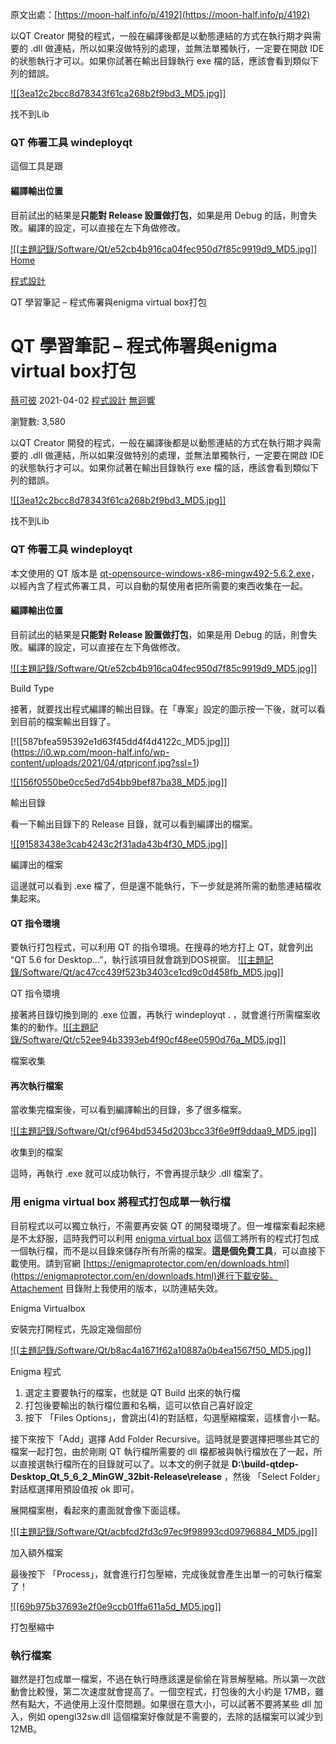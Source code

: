  原文出處：[https://moon-half.info/p/4192](https://moon-half.info/p/4192)

以QT Creator 開發的程式，一般在編譯後都是以動態連結的方式在執行期才與需要的 .dll 做連結，所以如果沒做特別的處理，並無法單獨執行，一定要在開啟 IDE 的狀態執行才可以。如果你試著在輸出目錄執行 exe 檔的話，應該會看到類似下列的錯誤。

[![[3ea12c2bcc8d78343f61ca268b2f9bd3_MD5.jpg]]](https://i2.wp.com/moon-half.info/wp-content/uploads/2021/04/loadfailed.jpg?ssl=1)

找不到Lib

### QT 佈署工具 windeployqt
這個工具是跟


#### 編譯輸出位置

目前試出的結果是**只能對 Release 設置做打包**，如果是用 Debug 的話，則會失敗。編譯的設定，可以直接在左下角做修改。

[![[主題記錄/Software/Qt/e52cb4b916ca04fec950d7f85c9919d9_MD5.jpg]]](https://i1.wp.com/moon-half.info/wp-content/uploads/2021/04/qtbuildtype.jpg?ssl=1)
[Home](https://moon-half.info)

[程式設計](https://moon-half.info/p/category/%e7%a8%8b%e5%bc%8f%e8%a8%ad%e8%a8%88)

QT 學習筆記 – 程式佈署與enigma virtual box打包

# QT 學習筆記 – 程式佈署與enigma virtual box打包

[蔡可彼](https://moon-half.info/p/author/kebi "由 蔡可彼 發表") 2021-04-02 [程式設計](https://moon-half.info/p/category/%e7%a8%8b%e5%bc%8f%e8%a8%ad%e8%a8%88 "View all posts in 程式設計") [無迴響](https://moon-half.info/p/4192#respond)

瀏覽數: 3,580

以QT Creator 開發的程式，一般在編譯後都是以動態連結的方式在執行期才與需要的 .dll 做連結，所以如果沒做特別的處理，並無法單獨執行，一定要在開啟 IDE 的狀態執行才可以。如果你試著在輸出目錄執行 exe 檔的話，應該會看到類似下列的錯誤。

[![[3ea12c2bcc8d78343f61ca268b2f9bd3_MD5.jpg]]](https://i2.wp.com/moon-half.info/wp-content/uploads/2021/04/loadfailed.jpg?ssl=1)

找不到Lib

### QT 佈署工具 windeployqt

本文使用的 QT 版本是 [qt-opensource-windows-x86-mingw492-5.6.2.exe](https://download.qt.io/new_archive/qt/5.6/5.6.2/qt-opensource-windows-x86-mingw492-5.6.2.exe)，以經內含了程式佈署工具，可以自動的幫使用者把所需要的東西收集在一起。

#### 編譯輸出位置

目前試出的結果是**只能對 Release 設置做打包**，如果是用 Debug 的話，則會失敗。編譯的設定，可以直接在左下角做修改。

[![[主題記錄/Software/Qt/e52cb4b916ca04fec950d7f85c9919d9_MD5.jpg]]](https://i1.wp.com/moon-half.info/wp-content/uploads/2021/04/qtbuildtype.jpg?ssl=1)

Build Type

接著，就要找出程式編譯的輸出目錄。在「專案」設定的圖示按一下後，就可以看到目前的檔案輸出目錄了。

[![[587bfea595392e1d63f45dd4f4d4122c_MD5.jpg]]]
(https://i0.wp.com/moon-half.info/wp-content/uploads/2021/04/qtprjconf.jpg?ssl=1)

[![[156f0550be0cc5ed7d54bb9bef87ba38_MD5.jpg]]](https://i0.wp.com/moon-half.info/wp-content/uploads/2021/04/qtoutputdir.jpg?ssl=1)

輸出目錄

看一下輸出目錄下的 Release 目錄，就可以看到編譯出的檔案。

[![[91583438e3cab4243c2f31ada43b4f30_MD5.jpg]]](https://i2.wp.com/moon-half.info/wp-content/uploads/2021/04/outputdirfiles.jpg?ssl=1)

編譯出的檔案

這邊就可以看到 .exe 檔了，但是還不能執行，下一步就是將所需的動態連結檔收集起來。

#### QT 指令環境

要執行打包程式，可以利用 QT 的指令環境。在搜尋的地方打上 QT，就會列出 “QT 5.6 for Desktop…”，執行該項目就會跳到DOS視窗。
[![[主題記錄/Software/Qt/ac47cc439f523b3403ce1cd9c0d458fb_MD5.jpg]]](https://i1.wp.com/moon-half.info/wp-content/uploads/2021/04/qtcmdenv.jpg?ssl=1)

QT 指令環境

接著將目錄切換到剛的 .exe 位置，再執行 windeployqt . ，就會進行所需檔案收集的的動作。[![[主題記錄/Software/Qt/c52ee94b3393eb4f90cf48ee0590d76a_MD5.jpg]]](https://i1.wp.com/moon-half.info/wp-content/uploads/2021/04/collection.jpg?ssl=1)

檔案收集
#### 再次執行檔案

當收集完檔案後，可以看到編譯輸出的目錄，多了很多檔案。

[![[主題記錄/Software/Qt/cf964bd5345d203bcc33f6e9ff9ddaa9_MD5.jpg]]](https://i1.wp.com/moon-half.info/wp-content/uploads/2021/04/collectionafter.jpg?ssl=1)

收集到的檔案

這時，再執行 .exe 就可以成功執行，不會再提示缺少 .dll 檔案了。

### 用 enigma virtual box 將程式打包成單一執行檔

目前程式以可以獨立執行，不需要再安裝 QT 的開發環境了。但一堆檔案看起來總是不太舒服，這時我們可以利用 [enigma virtual box](https://enigmaprotector.com/en/aboutvb.html) 這個工將所有的程式打包成一個執行檔，而不是以目錄來儲存所有所需的檔案。**這是個免費工具**，可以直接下載使用。請到官網 [https://enigmaprotector.com/en/downloads.html](https://enigmaprotector.com/en/downloads.html)進行下載安裝。Attachement 目錄附上我使用的版本，以防連結失效。

Enigma Virtualbox

安裝完打開程式，先設定幾個部份

[![[主題記錄/Software/Qt/b8ac4a1671f62a10887a0b4ea1567f50_MD5.jpg]]](https://i0.wp.com/moon-half.info/wp-content/uploads/2021/04/eopen.jpg?ssl=1)

Enigma 程式

1. 選定主要要執行的檔案，也就是 QT Build 出來的執行檔
2. 打包後要輸出的執行檔位置和名稱，這可以依自己喜好設定
3. 按下 「Files Options」，會跳出(4)的對話框，勾選壓縮檔案，這樣會小一點。

接下來按下「Add」選擇 Add Folder Recursive。這時就是要選擇把哪些其它的檔案一起打包，由於剛剛 QT 執行檔所需要的 dll 檔都被與執行檔放在了一起，所以直接選執行檔所在的目錄就可以了。以本文的例子就是 **D:\build-qtdep-Desktop_Qt_5_6_2_MinGW_32bit-Release\release** ，然後 「Select Folder」對話框選擇用預設值按 ok 即可。

展開檔案樹，看起來的畫面就會像下面這樣。

[![[主題記錄/Software/Qt/acbfcd2fd3c97ec9f98993cd09796884_MD5.jpg]]](https://i0.wp.com/moon-half.info/wp-content/uploads/2021/04/eniaddfiles.jpg?ssl=1)

加入額外檔案

最後按下 「Process」，就會進行打包壓縮，完成後就會產生出單一的可執行檔案了！

[![[69b975b37693e2f0e9ccb01ffa611a5d_MD5.jpg]]](https://i0.wp.com/moon-half.info/wp-content/uploads/2021/04/process.jpg?ssl=1)

打包壓縮中
### 執行檔案

雖然是打包成單一檔案，不過在執行時應該還是偷偷在背景解壓縮。所以第一次啟動會比較慢，第二次速度就會提高了。一個空程式，打包後的大小約是 17MB，雖然有點大，不過使用上沒什麼問題。如果很在意大小，可以試著不要將某些 dll 加入，例如 opengl32sw.dll 這個檔案好像就是不需要的，去除的話檔案可以減少到12MB。
